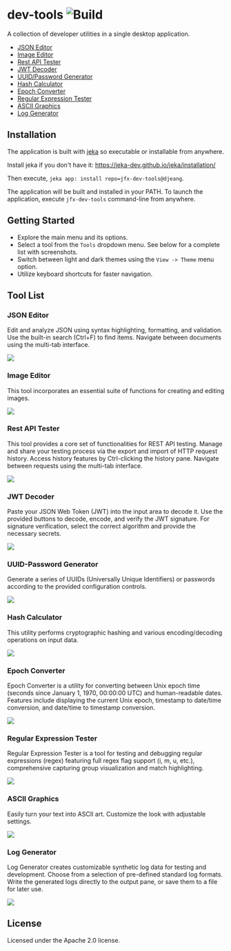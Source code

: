 # dev-tools ![Build](https://github.com/reugn/dev-tools/workflows/Build/badge.svg)

A collection of developer utilities in a single desktop application.

* [JSON Editor](#json-editor)
* [Image Editor](#image-editor)
* [Rest API Tester](#rest-api-tester)
* [JWT Decoder](#jwt-decoder)
* [UUID/Password Generator](#uuid-password-generator)
* [Hash Calculator](#hash-calculator)
* [Epoch Converter](#epoch-converter)
* [Regular Expression Tester](#regular-expression-tester)
* [ASCII Graphics](#ascii-graphics)
* [Log Generator](#log-generator)

## Installation

The application is built with [jeka](https://jeka.dev) so executable or installable from anywhere.

Install jeka if you don't have it: https://jeka-dev.github.io/jeka/installation/

Then execute, ```jeka app: install repo=jfx-dev-tools@djeang```.

The application will be built and installed in your PATH.
To launch the application, execute ```jfx-dev-tools``` command-line from anywhere.


## Getting Started

* Explore the main menu and its options.
* Select a tool from the `Tools` dropdown menu. See below for a complete list with screenshots.
* Switch between light and dark themes using the `View -> Theme` menu option.
* Utilize keyboard shortcuts for faster navigation.

## Tool List

### JSON Editor

Edit and analyze JSON using syntax highlighting, formatting, and validation.
Use the built-in search (Ctrl+F) to find items. Navigate between documents using the multi-tab interface.

![](docs/images/json_editor.png)

### Image Editor

This tool incorporates an essential suite of functions for creating and editing images.

![](docs/images/image_editor.png)

### Rest API Tester

This tool provides a core set of functionalities for REST API testing.
Manage and share your testing process via the export and import of HTTP request history.
Access history features by Ctrl-clicking the history pane. Navigate between requests using the multi-tab interface.

![](docs/images/rest_api.png)

### JWT Decoder

Paste your JSON Web Token (JWT) into the input area to decode it. Use the provided buttons to
decode, encode, and verify the JWT signature. For signature verification, select the correct algorithm and provide
the necessary secrets.

![](docs/images/jwt_decoder.png)

### UUID-Password Generator

Generate a series of UUIDs (Universally Unique Identifiers) or passwords according to the provided configuration
controls.

![](docs/images/generator.png)

### Hash Calculator

This utility performs cryptographic hashing and various encoding/decoding operations on input data.

![](docs/images/hash_calculator.png)

### Epoch Converter

Epoch Converter is a utility for converting between Unix epoch time (seconds since January 1, 1970, 00:00:00 UTC)
and human-readable dates. Features include displaying the current Unix epoch, timestamp to date/time
conversion, and date/time to timestamp conversion.

![](docs/images/epoch_converter.png)

### Regular Expression Tester

Regular Expression Tester is a tool for testing and debugging regular expressions (regex) featuring full regex flag
support (i, m, u, etc.), comprehensive capturing group visualization and match highlighting.

![](docs/images/regex_tester.png)

### ASCII Graphics

Easily turn your text into ASCII art. Customize the look with adjustable settings.

![](docs/images/ascii_graphics.png)

### Log Generator

Log Generator creates customizable synthetic log data for testing and development.
Choose from a selection of pre-defined standard log formats.
Write the generated logs directly to the output pane, or save them to a file for later use.

![](docs/images/log_generator.png)

## License

Licensed under the Apache 2.0 license.
